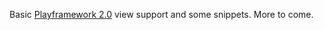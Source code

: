 Basic [Playframework 2.0](https://github.com/playframework/Play20) view support and some snippets.  More to come.